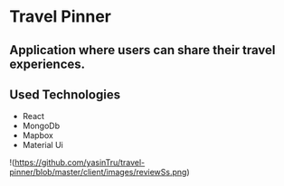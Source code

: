 # Travel Pinner
## Application where users can share their travel experiences. 

## Used Technologies

 - React
 - MongoDb
 - Mapbox
 - Material Ui
 


!(https://github.com/yasinTru/travel-pinner/blob/master/client/images/reviewSs.png)
